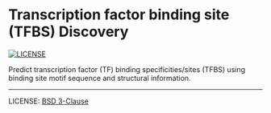 # Transcription factor binding site (TFBS) Discovery

[![LICENSE](https://img.shields.io/badge/License-BSD%203--Clause-blue.svg)](https://github.com/akshayparopkari/discover_tfbs/blob/master/LICENSE)

Predict transcription factor (TF) binding specificities/sites (TFBS) using binding site motif sequence and structural information.

---



LICENSE: [BSD 3-Clause](https://github.com/akshayparopkari/discover_tfbs/blob/master/LICENSE)
